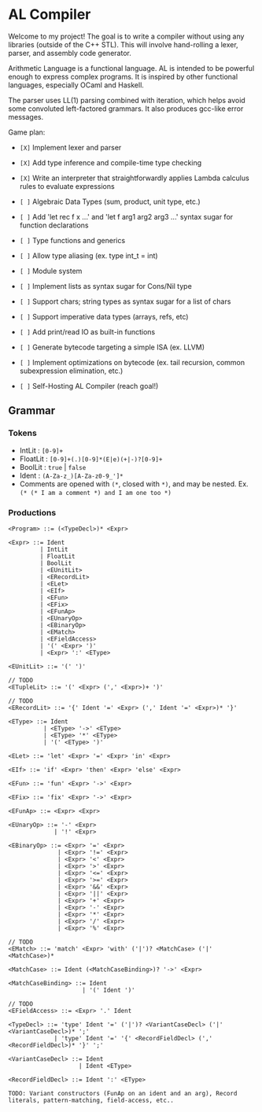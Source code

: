 # AL Compiler
Welcome to my project! The goal is to write a compiler without using any libraries (outside of the C++ STL). This will involve hand-rolling a lexer, parser, and assembly code generator.

Arithmetic Language is a functional language. AL is intended to be powerful enough to express complex programs. It is inspired by other functional languages, especially OCaml and Haskell.

The parser uses LL(1) parsing combined with iteration, which helps avoid some convoluted left-factored grammars. It also produces gcc-like error messages.

Game plan:

- `[X]` Implement lexer and parser

- `[X]` Add type inference and compile-time type checking

- `[X]` Write an interpreter that straightforwardly applies Lambda calculus rules to evaluate expressions

- `[ ]` Algebraic Data Types (sum, product, unit type, etc.)

- `[ ]` Add 'let rec f x ...' and 'let f arg1 arg2 arg3 ...' syntax sugar for function declarations

- `[ ]` Type functions and generics

- `[ ]` Allow type aliasing (ex. type int_t = int)

- `[ ]` Module system

- `[ ]` Implement lists as syntax sugar for Cons/Nil type

- `[ ]` Support chars; string types as syntax sugar for a list of chars

- `[ ]` Support imperative data types (arrays, refs, etc)

- `[ ]` Add print/read IO as built-in functions

- `[ ]` Generate bytecode targeting a simple ISA (ex. LLVM)

- `[ ]` Implement optimizations on bytecode (ex. tail recursion, common subexpression elimination, etc.)

- `[ ]` Self-Hosting AL Compiler (reach goal!)

## Grammar

### Tokens
* IntLit : `[0-9]+`
* FloatLit : `[0-9]+(.)[0-9]*(E|e)(+|-)?[0-9]+`
* BoolLit : `true` | `false`
* Ident : `(A-Za-z_)[A-Za-z0-9_']*`
* Comments are opened with `(*`, closed with `*)`, and may be nested. Ex. `(* (* I am a comment *) and I am one too *)`

### Productions
```
<Program> ::= (<TypeDecl>)* <Expr>

<Expr> ::= Ident
         | IntLit
         | FloatLit
         | BoolLit
         | <EUnitLit>
         | <ERecordLit>
         | <ELet>
         | <EIf>
         | <EFun>
         | <EFix>
         | <EFunAp>
         | <EUnaryOp>
         | <EBinaryOp>
         | <EMatch>
         | <EFieldAccess>
         | '(' <Expr> ')'
         | <Expr> ':' <EType>

<EUnitLit> ::= '(' ')'

// TODO
<ETupleLit> ::= '(' <Expr> (',' <Expr>)+ ')'

// TODO
<ERecordLit> ::= '{' Ident '=' <Expr> (',' Ident '=' <Expr>)* '}'

<EType> ::= Ident
          | <EType> '->' <EType>
          | <EType> '*' <EType>
          | '(' <EType> ')'

<ELet> ::= 'let' <Expr> '=' <Expr> 'in' <Expr>

<EIf> ::= 'if' <Expr> 'then' <Expr> 'else' <Expr>

<EFun> ::= 'fun' <Expr> '->' <Expr>

<EFix> ::= 'fix' <Expr> '->' <Expr>

<EFunAp> ::= <Expr> <Expr>

<EUnaryOp> ::= '-' <Expr>
             | '!' <Expr>

<EBinaryOp> ::= <Expr> '=' <Expr>
              | <Expr> '!=' <Expr>
              | <Expr> '<' <Expr>
              | <Expr> '>' <Expr>
              | <Expr> '<=' <Expr>
              | <Expr> '>=' <Expr>
              | <Expr> '&&' <Expr>
              | <Expr> '||' <Expr>
              | <Expr> '+' <Expr>
              | <Expr> '-' <Expr>
              | <Expr> '*' <Expr>
              | <Expr> '/' <Expr>
              | <Expr> '%' <Expr>

// TODO
<EMatch> ::= 'match' <Expr> 'with' ('|')? <MatchCase> ('|' <MatchCase>)*

<MatchCase> ::= Ident (<MatchCaseBinding>)? '->' <Expr>

<MatchCaseBinding> ::= Ident
                     | '(' Ident ')'

// TODO
<EFieldAccess> ::= <Expr> '.' Ident

<TypeDecl> ::= 'type' Ident '=' ('|')? <VariantCaseDecl> ('|' <VariantCaseDecl>)* ';'
             | 'type' Ident '=' '{' <RecordFieldDecl> (',' <RecordFieldDecl>)* '}' ';'

<VariantCaseDecl> ::= Ident
                    | Ident <EType>

<RecordFieldDecl> ::= Ident ':' <EType>

TODO: Variant constructors (FunAp on an ident and an arg), Record literals, pattern-matching, field-access, etc..

```
